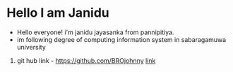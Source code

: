 # Hello I am Janidu

- Hello everyone! i'm janidu jayasanka from pannipitiya. 
- im following degree of computing information system in sabaragamuwa university

1. git hub link - https://github.com/BROjohnny
[link](www.google.com)